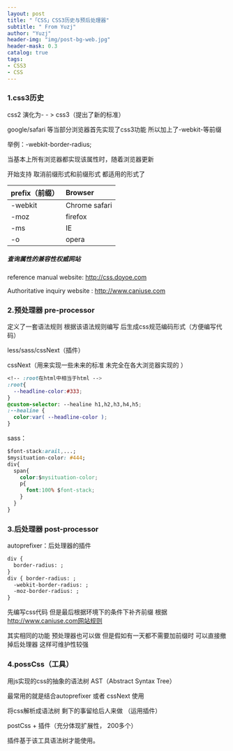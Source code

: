 ```yaml
---
layout: post
title: "「CSS」CSS3历史与预后处理器"
subtitle: " From Yuzj"
author: "Yuzj"
header-img: "img/post-bg-web.jpg"
header-mask: 0.3
catalog: true
tags:
- CSS3
- CSS
---
```


### 1.css3历史

css2 演化为- - > css3（提出了新的标准）

google/safari 等当部分浏览器首先实现了css3功能 所以加上了-webkit-等前缀

举例：-webkit-border-radius;

当基本上所有浏览器都实现该属性时，随着浏览器更新

开始支持 取消前缀形式和前缀形式 都适用的形式了

| prefix（前缀） | Browser       |
| -------------- | :------------ |
| -webkit        | Chrome safari |
| -moz           | firefox       |
| -ms            | IE            |
| -o             | opera         |

##### 查询属性的兼容性权威网站

reference manual website: http://css.doyoe.com

Authoritative inquiry website : http://www.caniuse.com

### 2.预处理器 pre-processor

定义了一套语法规则 根据该语法规则编写 后生成css规范编码形式（方便编写代码）

less/sass/cssNext（插件）

cssNext（用来实现一些未来的标准 未完全在各大浏览器实现的 ）

```css
<!-- :root在html中相当于html -->
:root{ 
  --headline-color:#333; 
}
@custom-selector: --healine h1,h2,h3,h4,h5;
:--healine { 
  color:var( --headline-color ); 
}
```

sass：

```css
$font-stack:arail,...; 
$mysituation-color: #444; 
div{ 
  span{ 
    color:$mysituation-color; 
    p{ 
      font:100% $font-stack;
    } 
  } 
}
```



### 3.后处理器 post-processor

autoprefixer：后处理器的插件

```html
div { 
  border-radius: ; 
} 
div { border-radius: ; 
  -webkit-border-radius: ;
  -moz-border-radius: ;
}
```

先编写css代码 但是最后根据环境下的条件下补齐前缀  根据 http://www.caniuse.com网站规则

其实相同的功能 预处理器也可以做 但是假如有一天都不需要加前缀时 可以直接撤掉后处理器 这样可维护性较强

### 4.possCss（工具）

用js实现的css的抽象的语法树 AST（Abstract Syntax Tree）

最常用的就是结合autoprefixer 或者 cssNext 使用

将css解析成语法树 剩下的事留给后人来做 （运用插件）

postCss + 插件（充分体现扩展性， 200多个）

插件基于该工具语法树才能使用。

